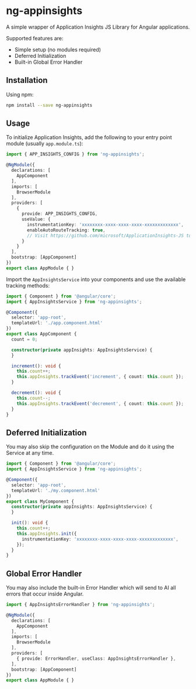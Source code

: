 # ng-appinsights

A simple wrapper of Application Insights JS Library for Angular applications. 

Supported features are:
- Simple setup (no modules required)
- Deferred Initialization
- Built-in Global Error Handler

## Installation

Using npm:

```bash
npm install --save ng-appinsights
```

## Usage

To initialize Application Insights, add the following to your entry point module (usually `app.module.ts`):

```typescript
import { APP_INSIGHTS_CONFIG } from 'ng-appinsights';

@NgModule({
  declarations: [
    AppComponent
  ],
  imports: [
    BrowserModule
  ],
  providers: [
    {
      provide: APP_INSIGHTS_CONFIG,
      useValue: {
        instrumentationKey: 'xxxxxxxx-xxxx-xxxx-xxxx-xxxxxxxxxxxxx',
        enableAutoRouteTracking: true,
        // Visit https://github.com/microsoft/ApplicationInsights-JS to know all possible configurations.
      }
    }
  ],
  bootstrap: [AppComponent]
})
export class AppModule { }
```

Import the `AppInsightsService` into your components and use the available tracking methods:

```typescript
import { Component } from '@angular/core';
import { AppInsightsService } from 'ng-appinsights';

@Component({
  selector: 'app-root',
  templateUrl: './app.component.html'
})
export class AppComponent {
  count = 0;

  constructor(private appInsights: AppInsightsService) {
  }

  increment(): void {
    this.count++;
    this.appInsights.trackEvent('increment', { count: this.count });
  }

  decrement(): void {
    this.count--;
    this.appInsights.trackEvent('decrement', { count: this.count });
  }
}
```

## Deferred Initialization

You may also skip the configuration on the Module and do it using the Service at any time.

```typescript
import { Component } from '@angular/core';
import { AppInsightsService } from 'ng-appinsights';

@Component({
  selector: 'app-root',
  templateUrl: './my.component.html'
})
export class MyComponent {
  constructor(private appInsights: AppInsightsService) {
  }

  init(): void {
    this.count++;
    this.appInsights.init({
      instrumentationKey: 'xxxxxxxx-xxxx-xxxx-xxxx-xxxxxxxxxxxxx',
    });
  }
}
```

## Global Error Handler

You may also include the built-in Error Handler which will send to AI all errors that occur inside Angular.

```typescript
import { AppInsightsErrorHandler } from 'ng-appinsights';

@NgModule({
  declarations: [
    AppComponent
  ],
  imports: [
    BrowserModule
  ],
  providers: [
    { provide: ErrorHandler, useClass: AppInsightsErrorHandler },
  ],
  bootstrap: [AppComponent]
})
export class AppModule { }
```
